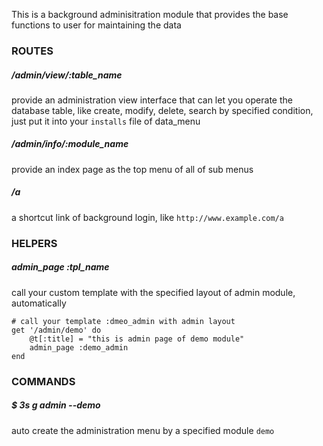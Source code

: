 This is a background adminisitration module that provides the base functions to user for maintaining the data


### ROUTES

##### /admin/view/:table_name
provide an administration view interface that can let you operate the database table, like create, modify, delete, search by specified condition, just put it into your `installs` file of data_menu

##### /admin/info/:module_name
provide an index page as the top menu of all of sub menus

##### /a
a shortcut link of background login, like `http://www.example.com/a`


### HELPERS

##### admin_page :tpl_name
call your custom template with the specified layout of admin module, automatically

```
# call your template :dmeo_admin with admin layout
get '/admin/demo' do
	@t[:title] = "this is admin page of demo module"
	admin_page :demo_admin
end
```


### COMMANDS

##### $ 3s g admin --demo
auto create the administration menu by a specified module `demo`
